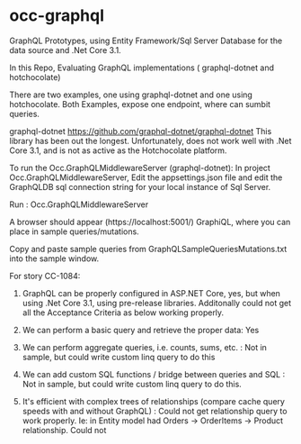 # occ-graphql
GraphQL Prototypes, using Entity Framework/Sql Server Database for the data source and .Net Core 3.1. 

In this Repo, Evaluating GraphQL implementations ( graphql-dotnet and  hotchocolate)


There are two examples, one using graphql-dotnet and one using hotchocolate.
Both Examples, expose one endpoint, where can sumbit queries.

graphql-dotnet
 https://github.com/graphql-dotnet/graphql-dotnet
This library has been out the longest.
Unfortunately, does not work well with .Net Core 3.1, and is not as active as the Hotchocolate platform.

To run the Occ.GraphQLMiddlewareServer (graphql-dotnet):
In project Occ.GraphQLMiddlewareServer, Edit the appsettings.json file and edit the GraphQLDB sql connection string for your local instance of Sql Server.

Run : Occ.GraphQLMiddlewareServer 

A browser should appear (https://localhost:5001/) GraphiQL, where you can place in sample queries/mutations.

Copy and paste sample queries from GraphQLSampleQueriesMutations.txt into the sample window.

For story CC-1084:
1) GraphQL can be properly configured in ASP.NET Core, yes, but when using .Net Core 3.1, using pre-release libraries. Additonally could not get all the Acceptance Criteria as below working properly. 

2) We can perform a basic query and retrieve the proper data:
Yes

3) We can perform aggregate queries, i.e. counts, sums, etc. : Not in sample, but could write custom linq query to do this

4) We can add custom SQL functions / bridge between queries and SQL : Not in sample, but could write custom linq query to do this.

5) It's efficient with complex trees of relationships (compare cache query speeds with and without GraphQL) : Could not get relationship query to work properly. Ie: in Entity model had Orders -> OrderItems -> Product relationship. Could not 
